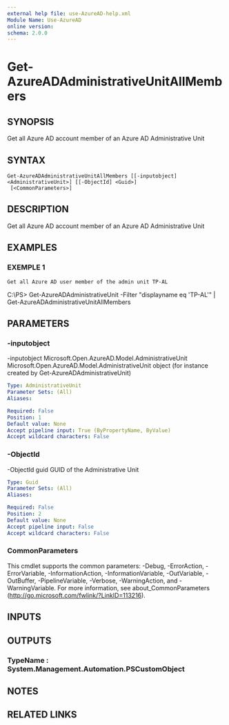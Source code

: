```yaml
---
external help file: use-AzureAD-help.xml
Module Name: Use-AzureAD
online version:
schema: 2.0.0
---
```


# Get-AzureADAdministrativeUnitAllMembers

## SYNOPSIS
Get all Azure AD account member of an Azure AD Administrative Unit

## SYNTAX

```
Get-AzureADAdministrativeUnitAllMembers [[-inputobject] <AdministrativeUnit>] [[-ObjectId] <Guid>]
 [<CommonParameters>]
```

## DESCRIPTION
Get all Azure AD account member of an Azure AD Administrative Unit

## EXAMPLES

### EXEMPLE 1
```
Get all Azure AD user member of the admin unit TP-AL
```

C:\PS\> Get-AzureADAdministrativeUnit -Filter "displayname eq 'TP-AL'" | Get-AzureADAdministrativeUnitAllMembers

## PARAMETERS

### -inputobject
-inputobject Microsoft.Open.AzureAD.Model.AdministrativeUnit
Microsoft.Open.AzureAD.Model.AdministrativeUnit object (for instance created by Get-AzureADAdministrativeUnit)

```yaml
Type: AdministrativeUnit
Parameter Sets: (All)
Aliases:

Required: False
Position: 1
Default value: None
Accept pipeline input: True (ByPropertyName, ByValue)
Accept wildcard characters: False
```

### -ObjectId
-ObjectId guid
GUID of the Administrative Unit

```yaml
Type: Guid
Parameter Sets: (All)
Aliases:

Required: False
Position: 2
Default value: None
Accept pipeline input: False
Accept wildcard characters: False
```

### CommonParameters
This cmdlet supports the common parameters: -Debug, -ErrorAction, -ErrorVariable, -InformationAction, -InformationVariable, -OutVariable, -OutBuffer, -PipelineVariable, -Verbose, -WarningAction, and -WarningVariable.
For more information, see about_CommonParameters (http://go.microsoft.com/fwlink/?LinkID=113216).

## INPUTS

## OUTPUTS

### TypeName : System.Management.Automation.PSCustomObject
## NOTES

## RELATED LINKS
